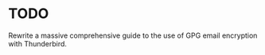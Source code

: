 TODO
====

Rewrite a massive comprehensive guide to the use of GPG email encryption with Thunderbird.
